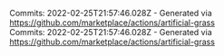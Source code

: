 Commits: 2022-02-25T21:57:46.028Z - Generated via https://github.com/marketplace/actions/artificial-grass
<br>
Commits: 2022-02-25T21:57:46.028Z - Generated via https://github.com/marketplace/actions/artificial-grass
<br>
